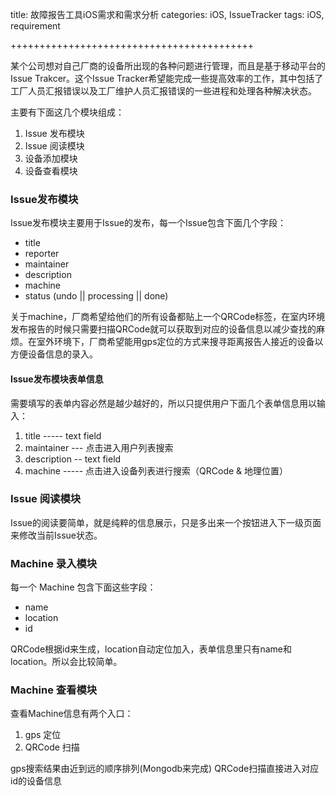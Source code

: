 title: 故障报告工具iOS需求和需求分析
categories: iOS, IssueTracker
tags: iOS, requirement

++++++++++++++++++++++++++++++++++++++++++

某个公司想对自己厂商的设备所出现的各种问题进行管理，而且是基于移动平台的Issue Trakcer。这个Issue Tracker希望能完成一些提高效率的工作，其中包括了工厂人员汇报错误以及工厂维护人员汇报错误的一些进程和处理各种解决状态。

主要有下面这几个模块组成：

1. Issue 发布模块
2. Issue 阅读模块
3. 设备添加模块
4. 设备查看模块

### Issue发布模块 ###

Issue发布模块主要用于Issue的发布，每一个Issue包含下面几个字段：

* title
* reporter
* maintainer
* description
* machine
* status (undo || processing || done)

关于machine，厂商希望给他们的所有设备都贴上一个QRCode标签，在室内环境发布报告的时候只需要扫描QRCode就可以获取到对应的设备信息以减少查找的麻烦。在室外环境下，厂商希望能用gps定位的方式来搜寻距离报告人接近的设备以方便设备信息的录入。

#### Issue发布模块表单信息 ####

需要填写的表单内容必然是越少越好的，所以只提供用户下面几个表单信息用以输入：

1. title    -----    text field
2. maintainer ---    点击进入用户列表搜索
3. description --    text field
4. machine  -----    点击进入设备列表进行搜索（QRCode & 地理位置）

### Issue 阅读模块 ###

Issue的阅读要简单，就是纯粹的信息展示，只是多出来一个按钮进入下一级页面来修改当前Issue状态。


### Machine 录入模块 ###

每一个 Machine 包含下面这些字段：

* name
* location
* id

QRCode根据id来生成，location自动定位加入，表单信息里只有name和location。所以会比较简单。

### Machine 查看模块 ###

查看Machine信息有两个入口：

1. gps 定位
2. QRCode 扫描

gps搜索结果由近到远的顺序排列(Mongodb来完成)
QRCode扫描直接进入对应id的设备信息










